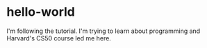 # hello-world
I'm following the tutorial.
I'm trying to learn about programming and Harvard's CS50 course led me here.

